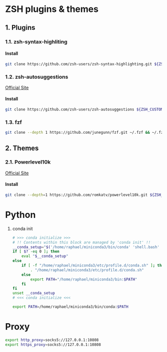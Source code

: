 # ZSH plugins & themes 





## 1. Plugins



### 1.1. zsh-syntax-highliting

#### Install

```bash
git clone https://github.com/zsh-users/zsh-syntax-highlighting.git ${ZSH_CUSTOM:-~/.oh-my-zsh/custom}/plugins/zsh-syntax-highlighting
```



### 1.2. zsh-autosuggestions

[Official Site](https://github.com/zsh-users/zsh-autosuggestions)

#### Install

```bash
git clone https://github.com/zsh-users/zsh-autosuggestions ${ZSH_CUSTOM:-~/.oh-my-zsh/custom}/plugins/zsh-autosuggestions
```



### 1.3. fzf

```bash
git clone --depth 1 https://github.com/junegunn/fzf.git ~/.fzf && ~/.fzf/install
```





## 2. Themes



### 2.1. Powerlevel10k

[Official Site](https://github.com/romkatv/powerlevel10k#oh-my-zsh)

#### Install

```bash
git clone --depth=1 https://github.com/romkatv/powerlevel10k.git ${ZSH_CUSTOM:-~/.oh-my-zsh/custom}/themes/powerlevel10k
```





# Python

1. conda init

   ```bash
   # >>> conda initialize >>>
   # !! Contents within this block are managed by 'conda init' !!
   __conda_setup="$('/home/raphael/miniconda3/bin/conda' 'shell.bash' 'hook' 2> /dev/null)"
   if [ $? -eq 0 ]; then
       eval "$__conda_setup"
   else
       if [ -f "/home/raphael/miniconda3/etc/profile.d/conda.sh" ]; then
           . "/home/raphael/miniconda3/etc/profile.d/conda.sh"
       else
           export PATH="/home/raphael/miniconda3/bin:$PATH"
       fi
   fi
   unset __conda_setup
   # <<< conda initialize <<<
   
   export PATH=/home/raphael/miniconda3/bin/conda:$PATH
   ```





# Proxy

```bash
export http_proxy=socks5://127.0.0.1:10808
export https_proxy=socks5://127.0.0.1:10808
```



